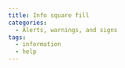 ```yaml
---
title: Info square fill
categories:
  - Alerts, warnings, and signs
tags:
  - information
  - help
---
```

